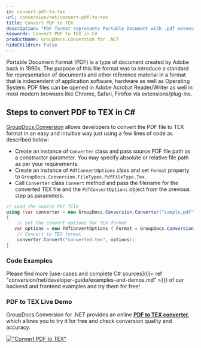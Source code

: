 ```yaml
---
id: convert-pdf-to-tex
url: conversion/net/convert-pdf-to-tex
title: Convert PDF to TEX
description: "PDF format represents Portable Document with .pdf extension. Learn how to convert PDF to TEX file programmatically in C# language using GroupDocs.Conversion for .NET library."
keywords: Convert PDF to TEX in C#
productName: GroupDocs.Conversion for .NET
hideChildren: False
---
```


Portable Document Format (PDF) is a type of document created by Adobe back in 1990s. The purpose of this file format was to introduce a standard for representation of documents and other reference material in a format that is independent of application software, hardware as well as Operating System. PDF files can be opened in Adobe Acrobat Reader/Writer as well in most modern browsers like Chrome, Safari, Firefox via extensions/plug-ins.

## Steps to convert PDF to TEX in C#

[GroupDocs.Conversion](https://products.groupdocs.com/conversion/net) allows developers to convert the PDF file to TEX format in an easy and intuitive way just using a few lines of code as described below:

* Create an instance of `Converter` class and pass source PDF file path as a constructor parameter. You may specify absolute or relative file path as per your requirements. 
* Create an instance of `PdfConvertOptions` class and set `Format` property to `GroupDocs.Conversion.FileTypes.PdfFileType.Tex`.
* Call `Converter` class `Convert` method and pass the filename for the converted TEX file and the `PdfConvertOptions` object from the previous step as parameters.

```csharp
// Load the source PDF file
using (var converter = new GroupDocs.Conversion.Converter("sample.pdf"))
{
    // Set the convert options for TEX format
   var options = new PdfConvertOptions { Format = GroupDocs.Conversion.FileTypes.PdfFileType.Tex };
    // Convert to TEX format
    converter.Convert("converted.tex", options);
}
```

### Code Examples

Please find more [use-cases and complete C# sources]({{< ref "conversion/net/developer-guide/examples-and-demos.md" >}}) of our backend and frontend examples and try them for free!

### PDF to TEX Live Demo

GroupDocs.Conversion for .NET provides an online [**PDF to TEX converter**](https://products.groupdocs.app/conversion/pdf-to-tex), which allows you to try it for free and check conversion quality and accuracy.

[!["Convert PDF to TEX"](conversion/net/images/convert-to-tex/convert-pdf-to-tex.png)](https://products.groupdocs.app/conversion/pdf-to-tex)